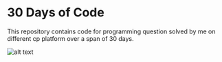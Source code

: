 <h1>30 Days of Code</h1>

This repository contains code for programming question solved by me on different cp platform over a span of 30 days.

![alt text](https://30dayscoding.com/images/logo_nobackground.png)
